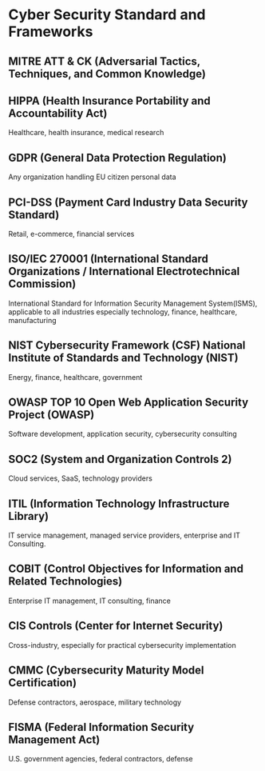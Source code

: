 # Cyber Security Standard and Frameworks
## MITRE ATT & CK (Adversarial Tactics, Techniques, and Common Knowledge)

## HIPPA (Health Insurance Portability and Accountability Act)
Healthcare, health insurance, medical research

## GDPR (General Data Protection Regulation)
Any organization handling EU citizen personal data

## PCI-DSS (Payment Card Industry Data Security Standard)
Retail, e-commerce, financial services

## ISO/IEC 270001 (International Standard Organizations / International Electrotechnical Commission)
International Standard for Information Security Management System(ISMS), applicable to all industries especially technology, finance, healthcare, manufacturing

## NIST Cybersecurity Framework (CSF) National Institute of Standards and Technology (NIST)
Energy, finance, healthcare, government

## OWASP TOP 10  Open Web Application Security Project (OWASP)

Software development, application security, cybersecurity consulting

## SOC2 (System and Organization Controls 2)
Cloud services, SaaS, technology providers

## ITIL (Information Technology Infrastructure Library)
IT service management, managed service providers, enterprise and IT Consulting.

## COBIT (Control Objectives for Information and Related Technologies)
Enterprise IT management, IT consulting, finance

## CIS Controls (Center for Internet Security)
Cross-industry, especially for practical cybersecurity implementation

## CMMC (Cybersecurity Maturity Model Certification)
Defense contractors, aerospace, military technology

## FISMA (Federal Information Security Management Act)
U.S. government agencies, federal contractors, defense
